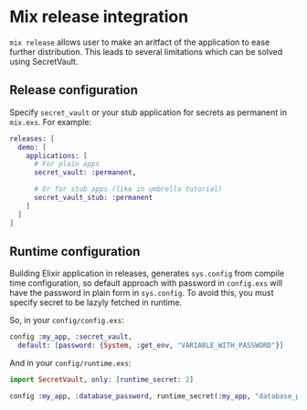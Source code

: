# Mix release integration

`mix release` allows user to make an aritfact of the application to ease further distribution.
This leads to several limitations which can be solved using SecretVault.

## Release configuration

Specify `secret_vault` or your stub application for secrets as permanent in `mix.exs`. For example:
```elixir
releases: [
  demo: [
    applications: [
      # For plain apps
      secret_vault: :permanent,

      # Or for stub apps (like in umbrella tutorial)
      secret_vault_stub: :permanent
    ]
  ]
]
```

## Runtime configuration

Building Elixir application in releases, generates `sys.config` from compile time configuration, so
default approach with password in `config.exs` will have the password in plain form in `sys.config`.
To avoid this, you must specify secret to be lazyly fetched in runtime.

So, in your `config/config.exs`:
```elixir
config :my_app, :secret_vault,
  default: [password: {System, :get_env, "VARIABLE_WITH_PASSWORD"}]
```

And in your `config/runtime.exs`:
```elixir
import SecretVault, only: [runtime_secret: 2]

config :my_app, :database_password, runtime_secret(:my_app, "database_password")
```
